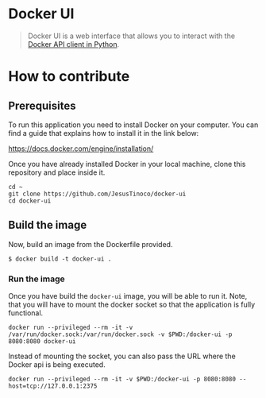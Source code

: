 # Docker UI
 
 > Docker UI is a web interface that allows you to interact with the [Docker API client in Python](https://github.com/docker/docker-py).
 
# How to contribute

## Prerequisites
 
To run this application you need to install Docker on your computer. You can find a guide that explains how to install it in the link below:

https://docs.docker.com/engine/installation/
  
Once you have already installed Docker in your local machine, clone this repository and place inside it.

```
cd ~
git clone https://github.com/JesusTinoco/docker-ui
cd docker-ui
```

## Build the image

Now, build an image from the Dockerfile provided. 

 ```
 $ docker build -t docker-ui .
 ```

### Run the image

Once you have build the `docker-ui` image, you will be able to run it. Note, that you will have to mount the docker socket so that the application is fully functional.

```
docker run --privileged --rm -it -v /var/run/docker.sock:/var/run/docker.sock -v $PWD:/docker-ui -p 8080:8080 docker-ui
```

Instead of mounting the socket, you can also pass the URL where the Docker api is being executed.

```
docker run --privileged --rm -it -v $PWD:/docker-ui -p 8080:8080 --host=tcp://127.0.0.1:2375
```